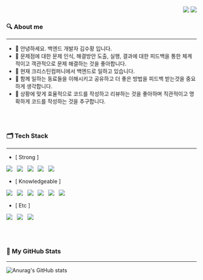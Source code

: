 <h3 align="right">
    <a href="mailto:thinkcrash@gmail.com" target="_blank"><img src="https://img.shields.io/badge/Gmail-EA4335?style=flat-square&logo=Gmail&logoColor=white"/></a>
  <a href="https://kim-link.github.io/" target="_blank"><img src="https://img.shields.io/badge/GitHubBlog-0190ec?style=flat-square&logo=GitHub&logoColor=white"/></a>
</h3>

<h3 align="left"><b>🔍  About me</b></h3>

---

- 👋 안녕하세요. 백엔드 개발자 김수황 입니다.
- 🔭 문제점에 대한 문제 인식, 해결방안 도출, 실행, 결과에 대한 피드백을 통한 체계적이고 객관적으로 문제 해결하는 것을 좋아합니다.
- 🌱 현재 크리스틴컴퍼니에서 백엔드로 일하고 있습니다.
- 👯 함께 일하는 동료들을 이해시키고 공유하고 더 좋은 방법을 피드백 받는것을 중요하게 생각합니다.
- 🤔 상황에 맞게 효율적으로 코드를 작성하고 리뷰하는 것을 좋아하며 직관적이고 명확하게 코드를 작성하는 것을 추구합니다.

</br>
</br>

<h3><b>🗂  Tech Stack</b></h3>

---

- [ Strong ]
<p align="left">
<img src="https://img.shields.io/badge/JavaScript-F7DF1E?style=flat-square&logo=JavaScript&logoColor=white"/></a> &nbsp
<img src="https://img.shields.io/badge/Node.js-339933?style=flat-square&logo=Node.js&logoColor=white"/></a> &nbsp
<img src="https://img.shields.io/badge/Express-000000?style=flat-square&logo=Express&logoColor=white"/></a> &nbsp
<img src="https://img.shields.io/badge/MySQL-4479A1?style=flat-square&logo=MySQL&logoColor=white"/></a> &nbsp 
<img src="https://img.shields.io/badge/Sequelize-2B037A?style=flat-square&logo=Sequelize&logoColor=white"/></a> &nbsp
</p>

<!-- </br> -->

- [ Knowledgeable ]
<p align="left">
<img src="https://img.shields.io/badge/-TypeScript-%233178C6?style=flat-square&amp;logoColor=white&amp;logo=TypeScript"/></a> &nbsp
<img src="https://img.shields.io/badge/Amazon AWS-232F3E?style=flat-square&logo=Amazon%20AWS&logoColor=white"/></a> &nbsp
<img src="https://img.shields.io/badge/PM2-232F3E?style=flat-square&logo=PM2&logoColor=white"/></a> &nbsp
<img src="https://img.shields.io/badge/React-61DAFB?style=flat-square&logo=React&logoColor=white"/></a> &nbsp
<img src="https://img.shields.io/badge/HTML5-E34F26?style=flat-square&logo=HTML5&logoColor=white"/></a> &nbsp
<img src="https://img.shields.io/badge/CSS3-1572B6?style=flat-square&logo=CSS3&logoColor=white"/></a> &nbsp
</p>

<!-- </br> -->

- [ Etc ]
<p align="left">
<img src="https://img.shields.io/badge/GitHub-181717?style=flat-square&logo=GitHub&logoColor=white"/></a> &nbsp
<img src="https://img.shields.io/badge/Notion-000000?style=flat-square&logo=Notion&logoColor=white"/></a> &nbsp
<img src="https://img.shields.io/badge/Slack-4A154B?style=flat-square&logo=Slack&logoColor=white"/></a> &nbsp
</p>

</br>
</br>

<h3><b>🌻  My GitHub Stats </b></h3>

---

![Anurag's GitHub stats](https://github-readme-stats.vercel.app/api?username=Kim-Link&show_icons=true&theme=city_lights)

